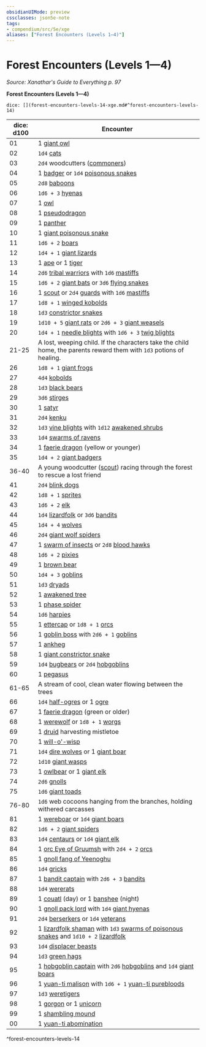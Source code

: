 ```yaml
---
obsidianUIMode: preview
cssclasses: json5e-note
tags:
- compendium/src/5e/xge
aliases: ["Forest Encounters (Levels 1—4)"]
---
```

# Forest Encounters (Levels 1—4)
*Source: Xanathar's Guide to Everything p. 97* 

**Forest Encounters (Levels 1—4)**

`dice: [](forest-encounters-levels-14-xge.md#^forest-encounters-levels-14)`

| dice: d100 | Encounter |
|------------|-----------|
| 01 | 1 [giant owl](5E2014官方资源/bestiary/beast/giant-owl.md) |
| 02 | `1d4` [cats](5E2014官方资源/bestiary/beast/cat.md) |
| 03 | `2d4` woodcutters ([commoners](5E2014官方资源/bestiary/humanoid/commoner.md)) |
| 04 | 1 [badger](5E2014官方资源/bestiary/beast/badger.md) or `1d4` [poisonous snakes](5E2014官方资源/bestiary/beast/poisonous-snake.md) |
| 05 | `2d8` [baboons](5E2014官方资源/bestiary/beast/baboon.md) |
| 06 | `1d6 + 3` [hyenas](5E2014官方资源/bestiary/beast/hyena.md) |
| 07 | 1 [owl](5E2014官方资源/bestiary/beast/owl.md) |
| 08 | 1 [pseudodragon](5E2014官方资源/bestiary/dragon/pseudodragon.md) |
| 09 | 1 [panther](5E2014官方资源/bestiary/beast/panther.md) |
| 10 | 1 [giant poisonous snake](5E2014官方资源/bestiary/beast/giant-poisonous-snake.md) |
| 11 | `1d6 + 2` [boars](5E2014官方资源/bestiary/beast/boar.md) |
| 12 | `1d4 + 1` [giant lizards](5E2014官方资源/bestiary/beast/giant-lizard.md) |
| 13 | 1 [ape](5E2014官方资源/bestiary/beast/ape.md) or 1 [tiger](5E2014官方资源/bestiary/beast/tiger.md) |
| 14 | `2d6` [tribal warriors](5E2014官方资源/bestiary/humanoid/tribal-warrior.md) with `1d6` [mastiffs](5E2014官方资源/bestiary/beast/mastiff.md) |
| 15 | `1d6 + 2` [giant bats](5E2014官方资源/bestiary/beast/giant-bat.md) or `3d6` [flying snakes](5E2014官方资源/bestiary/beast/flying-snake.md) |
| 16 | 1 [scout](5E2014官方资源/bestiary/humanoid/scout.md) or `2d4` [guards](5E2014官方资源/bestiary/humanoid/guard.md) with `1d6` [mastiffs](5E2014官方资源/bestiary/beast/mastiff.md) |
| 17 | `1d8 + 1` [winged kobolds](5E2014官方资源/bestiary/humanoid/winged-kobold.md) |
| 18 | `1d3` [constrictor snakes](5E2014官方资源/bestiary/beast/constrictor-snake.md) |
| 19 | `1d10 + 5` [giant rats](5E2014官方资源/bestiary/beast/giant-rat.md) or `2d6 + 3` [giant weasels](5E2014官方资源/bestiary/beast/giant-weasel.md) |
| 20 | `1d4 + 1` [needle blights](5E2014官方资源/bestiary/plant/needle-blight.md) with `1d6 + 3` [twig blights](5E2014官方资源/bestiary/plant/twig-blight.md) |
| 21-25 | A lost, weeping child. If the characters take the child home, the parents reward them with `1d3` potions of healing. |
| 26 | `1d8 + 1` [giant frogs](5E2014官方资源/bestiary/beast/giant-frog.md) |
| 27 | `4d4` [kobolds](5E2014官方资源/bestiary/humanoid/kobold.md) |
| 28 | `1d3` [black bears](5E2014官方资源/bestiary/beast/black-bear.md) |
| 29 | `3d6` [stirges](5E2014官方资源/bestiary/beast/stirge.md) |
| 30 | 1 [satyr](5E2014官方资源/bestiary/fey/satyr.md) |
| 31 | `2d4` [kenku](5E2014官方资源/bestiary/humanoid/kenku.md) |
| 32 | `1d3` [vine blights](5E2014官方资源/bestiary/plant/vine-blight.md) with `1d12` [awakened shrubs](5E2014官方资源/bestiary/plant/awakened-shrub.md) |
| 33 | `1d4` [swarms of ravens](5E2014官方资源/bestiary/beast/swarm-of-ravens.md) |
| 34 | 1 [faerie dragon](5E2014官方资源/bestiary/dragon/faerie-dragon-yellow.md) (yellow or younger) |
| 35 | `1d4 + 2` [giant badgers](5E2014官方资源/bestiary/beast/giant-badger.md) |
| 36-40 | A young woodcutter ([scout](5E2014官方资源/bestiary/humanoid/scout.md)) racing through the forest to rescue a lost friend |
| 41 | `2d4` [blink dogs](5E2014官方资源/bestiary/fey/blink-dog.md) |
| 42 | `1d8 + 1` [sprites](5E2014官方资源/bestiary/fey/sprite.md) |
| 43 | `1d6 + 2` [elk](5E2014官方资源/bestiary/beast/elk.md) |
| 44 | `1d4` [lizardfolk](5E2014官方资源/bestiary/humanoid/lizardfolk.md) or `3d6` [bandits](5E2014官方资源/bestiary/humanoid/bandit.md) |
| 45 | `1d4 + 4` [wolves](5E2014官方资源/bestiary/beast/wolf.md) |
| 46 | `2d4` [giant wolf spiders](5E2014官方资源/bestiary/beast/giant-wolf-spider.md) |
| 47 | 1 [swarm of insects](5E2014官方资源/bestiary/beast/swarm-of-insects.md) or `2d8` [blood hawks](5E2014官方资源/bestiary/beast/blood-hawk.md) |
| 48 | `1d6 + 2` [pixies](5E2014官方资源/bestiary/fey/pixie.md) |
| 49 | 1 [brown bear](5E2014官方资源/bestiary/beast/brown-bear.md) |
| 50 | `1d4 + 3` [goblins](5E2014官方资源/bestiary/humanoid/goblin.md) |
| 51 | `1d3` [dryads](5E2014官方资源/bestiary/fey/dryad.md) |
| 52 | 1 [awakened tree](5E2014官方资源/bestiary/plant/awakened-tree.md) |
| 53 | 1 [phase spider](5E2014官方资源/bestiary/monstrosity/phase-spider.md) |
| 54 | `1d6` [harpies](5E2014官方资源/bestiary/monstrosity/harpy.md) |
| 55 | 1 [ettercap](5E2014官方资源/bestiary/monstrosity/ettercap.md) or `1d8 + 1` [orcs](5E2014官方资源/bestiary/humanoid/orc.md) |
| 56 | 1 [goblin boss](5E2014官方资源/bestiary/humanoid/goblin-boss.md) with `2d6 + 1` [goblins](5E2014官方资源/bestiary/humanoid/goblin.md) |
| 57 | 1 [ankheg](5E2014官方资源/bestiary/monstrosity/ankheg.md) |
| 58 | 1 [giant constrictor snake](5E2014官方资源/bestiary/beast/giant-constrictor-snake.md) |
| 59 | `1d4` [bugbears](5E2014官方资源/bestiary/humanoid/bugbear.md) or `2d4` [hobgoblins](5E2014官方资源/bestiary/humanoid/hobgoblin.md) |
| 60 | 1 [pegasus](5E2014官方资源/bestiary/celestial/pegasus.md) |
| 61-65 | A stream of cool, clean water flowing between the trees |
| 66 | `1d4` [half-ogres](5E2014官方资源/bestiary/giant/half-ogre-ogrillon.md) or 1 [ogre](5E2014官方资源/bestiary/giant/ogre.md) |
| 67 | 1 [faerie dragon](5E2014官方资源/bestiary/dragon/faerie-dragon-green.md) (green or older) |
| 68 | 1 [werewolf](5E2014官方资源/bestiary/humanoid/werewolf.md) or `1d8 + 1` [worgs](5E2014官方资源/bestiary/monstrosity/worg.md) |
| 69 | 1 [druid](5E2014官方资源/bestiary/humanoid/druid.md) harvesting mistletoe |
| 70 | 1 [will-o'-wisp](5E2014官方资源/bestiary/undead/will-o-wisp.md) |
| 71 | `1d4` [dire wolves](5E2014官方资源/bestiary/beast/dire-wolf.md) or 1 [giant boar](5E2014官方资源/bestiary/beast/giant-boar.md) |
| 72 | `1d10` [giant wasps](5E2014官方资源/bestiary/beast/giant-wasp.md) |
| 73 | 1 [owlbear](5E2014官方资源/bestiary/monstrosity/owlbear.md) or 1 [giant elk](5E2014官方资源/bestiary/beast/giant-elk.md) |
| 74 | `2d6` [gnolls](5E2014官方资源/bestiary/humanoid/gnoll.md) |
| 75 | `1d6` [giant toads](5E2014官方资源/bestiary/beast/giant-toad.md) |
| 76-80 | `1d6` web cocoons hanging from the branches, holding withered carcasses |
| 81 | 1 [wereboar](5E2014官方资源/bestiary/humanoid/wereboar.md) or `1d4` [giant boars](5E2014官方资源/bestiary/beast/giant-boar.md) |
| 82 | `1d6 + 2` [giant spiders](5E2014官方资源/bestiary/beast/giant-spider.md) |
| 83 | `1d4` [centaurs](5E2014官方资源/bestiary/monstrosity/centaur.md) or `1d4` [giant elk](5E2014官方资源/bestiary/beast/giant-elk.md) |
| 84 | 1 [orc Eye of Gruumsh](5E2014官方资源/bestiary/humanoid/orc-eye-of-gruumsh.md) with `2d4 + 2` [orcs](5E2014官方资源/bestiary/humanoid/orc.md) |
| 85 | 1 [gnoll fang of Yeenoghu](5E2014官方资源/bestiary/fiend/gnoll-fang-of-yeenoghu.md) |
| 86 | `1d4` [gricks](5E2014官方资源/bestiary/monstrosity/grick.md) |
| 87 | 1 [bandit captain](5E2014官方资源/bestiary/humanoid/bandit-captain.md) with `2d6 + 3` [bandits](5E2014官方资源/bestiary/humanoid/bandit.md) |
| 88 | `1d4` [wererats](5E2014官方资源/bestiary/humanoid/wererat.md) |
| 89 | 1 [couatl](5E2014官方资源/bestiary/celestial/couatl.md) (day) or 1 [banshee](5E2014官方资源/bestiary/undead/banshee.md) (night) |
| 90 | 1 [gnoll pack lord](5E2014官方资源/bestiary/humanoid/gnoll-pack-lord.md) with `1d4` [giant hyenas](5E2014官方资源/bestiary/beast/giant-hyena.md) |
| 91 | `2d4` [berserkers](5E2014官方资源/bestiary/humanoid/berserker.md) or `1d4` [veterans](5E2014官方资源/bestiary/humanoid/veteran.md) |
| 92 | 1 [lizardfolk shaman](5E2014官方资源/bestiary/humanoid/lizardfolk-shaman.md) with `1d3` [swarms of poisonous snakes](5E2014官方资源/bestiary/beast/swarm-of-poisonous-snakes.md) and `1d10 + 2` [lizardfolk](5E2014官方资源/bestiary/humanoid/lizardfolk.md) |
| 93 | `1d4` [displacer beasts](5E2014官方资源/bestiary/monstrosity/displacer-beast.md) |
| 94 | `1d3` [green hags](5E2014官方资源/bestiary/fey/green-hag.md) |
| 95 | 1 [hobgoblin captain](5E2014官方资源/bestiary/humanoid/hobgoblin-captain.md) with `2d6` [hobgoblins](5E2014官方资源/bestiary/humanoid/hobgoblin.md) and `1d4` [giant boars](5E2014官方资源/bestiary/beast/giant-boar.md) |
| 96 | 1 [yuan-ti malison](5E2014官方资源/bestiary/monstrosity/yuan-ti-malison-type-1.md) with `1d6 + 1` [yuan-ti purebloods](5E2014官方资源/bestiary/humanoid/yuan-ti-pureblood.md) |
| 97 | `1d3` [weretigers](5E2014官方资源/bestiary/humanoid/weretiger.md) |
| 98 | 1 [gorgon](5E2014官方资源/bestiary/monstrosity/gorgon.md) or 1 [unicorn](5E2014官方资源/bestiary/celestial/unicorn.md) |
| 99 | 1 [shambling mound](5E2014官方资源/bestiary/plant/shambling-mound.md) |
| 00 | 1 [yuan-ti abomination](5E2014官方资源/bestiary/monstrosity/yuan-ti-abomination.md) |
^forest-encounters-levels-14